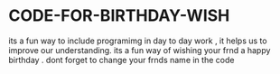 # CODE-FOR-BIRTHDAY-WISH
its a fun way to include programimg in day to day work , it helps us to improve our understanding.
its a fun way of wishing your frnd a happy birthday .
dont forget to change your frnds name in the code
